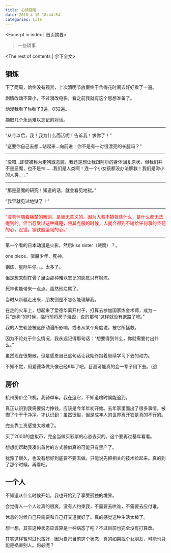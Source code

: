 ```yaml
---
title: 心情随笔  
date: 2018-4-16 18:44:54
categories: Life
---
```

<Excerpt in index | 首页摘要> 
>一些琐事  
<!-- more -->
<The rest of contents | 余下全文> 
  
## 钢炼
下了两周，始终没有观赏，上次清明节放假终于舍得花时间去好好看了一遍。

剧情改动不算小，不过漫改电影，看之前我就有这个思想准备了。

动漫我看了fa看了3遍，032遍。

摘取几个永远难以忘记的对话。

---

“从今以后，我！我为什么而活呢！告诉我！求你了！”

“这要你自己去想…站起来…向前进！你不是有一对很漂亮的长腿吗？”

----

“没错…即使被称为走狗或恶魔，我还是想让我跟阿尔的身体回复原状，但我们并不是恶魔，也不是神……我们是人类啊！连一个小女孩都没办法解救！我们是渺小的人类……”

---

“那是恶魔的研究！知道的话，就会看见地狱。”

“我早就见过地狱了！”

---

<font color='red'>“没有伴随着痛楚的教训，是毫无意义的。因为人若不牺牲些什么，是什么都无法得到的。但当忍受过这种痛楚，将其克服的时候，人就会得到不输给任何事的坚韧的心，没错，钢铁般坚韧的心。”</font>

---

第一个看的日本动漫是火影，然后kiss sister（贼腐）？。

one piece、驱魔少年、死神。

钢炼、星际牛仔。。。太多了。

但是想来刻在骨子里面那种难以忘记的感觉只有钢炼。

死神也能带来一点点。虽然他烂尾了。

当时从新疆走出来，朋友倒是不怎么能理解我。

在走的火车上，想起来了爱德华离开村子，打算去参加国家炼金术师，成为一只“走狗”的时候，临行前将房子烧毁，说的那句“这样就没有退路了吧。”

我的人生轨迹被这部动漫所影响，或者从某个角度说，被它所拯救。

因为不论处于什么情况，我永远记得那句话：“想要得到什么，你就需要付出什么。”

虽然现在很懒散，但是感恩自己这句话让我始终抱着继续学习下去的动力。

不知不觉，用爱德华做头像已经6年了吧。目测可能真的会一辈子用下去。（逃.

## 房价
杭州房价坐飞机，我骑单车。我在追它，不知道啥时候能追到。

真正认识到我需要努力挣钱，应该是今年年初开始。去年家里面出了很多事情。被掏了个干干净净。才认识到：虽然很俗，但是成年人的世界离开钱是真的不行的。

完全靠工资感觉太艰难了。

买了2000的虚拟币，完全当做买彩票的心态去买的。这个要再过基年看看。

想想能帮助我凑出首付的方式貌似真的可能只有黑产了。

犹豫了很久，也没有想好到底要不要去做。只能说先把相关的技术捡起来。真的到了那个时候，再看吧。

## 一个人
不知道从什么时候开始。我也开始到了享受孤独的境界。

会觉得人一个人过真的很爽，没有人约束我，不需要去哄谁，不需要去应付谁。

休息的时候自己只需要和自己打交道就好了。真的感觉这种生活太棒了。

想一想，其实这种状态应该算是一种病态了吧？不过目前也完全没有打算改。

其实这样暂时过也蛮好，因为自己目前这个状态，真的如果找个女朋友，可能也只能是祸害别人。何必呢？